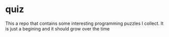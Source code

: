 # quiz
This a repo that contains some interesting programming puzzles I collect. It is just a begining and it should grow over the time
